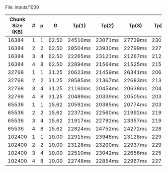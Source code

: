 File: inputs/1000

| Chunk Size (KB) | # | p | G | Tp(1) | Tp(2) | Tp(3) | Tp(min) | Sp | Ep |
|-----------------|---|---|---|-------|-------|-------|---------|----|----|
| 16384             | 1  | 1  | 62.50 | 24510ms | 23071ms | 27739ms | 23071ms | 1.000000 | 1.000000 |
| 16384             | 2  | 2  | 62.50 | 28504ms | 23930ms | 22799ms | 22799ms | 1.011930 | 0.505965 |
| 16384             | 3  | 4  | 62.50 | 22265ms | 23121ms | 21267ms | 21267ms | 1.084826 | 0.271207 |
| 16384             | 4  | 8  | 62.50 | 22894ms | 21564ms | 21525ms | 21525ms | 1.071823 | 0.133978 |
| 32768             | 1  | 1  | 31.25 | 20623ms | 21459ms | 26341ms | 20623ms | 1.000000 | 1.000000 |
| 32768             | 2  | 2  | 31.25 | 28585ms | 21367ms | 22683ms | 21367ms | 0.965180 | 0.482590 |
| 32768             | 3  | 4  | 31.25 | 21160ms | 20454ms | 20638ms | 20454ms | 1.008262 | 0.252066 |
| 32768             | 4  | 8  | 31.25 | 20489ms | 20339ms | 20505ms | 20339ms | 1.013963 | 0.126745 |
| 65536             | 1  | 1  | 15.62 | 20591ms | 20385ms | 20774ms | 20385ms | 1.000000 | 1.000000 |
| 65536             | 2  | 2  | 15.62 | 22372ms | 22560ms | 21992ms | 21992ms | 0.926928 | 0.463464 |
| 65536             | 3  | 4  | 15.62 | 21917ms | 22782ms | 23357ms | 21917ms | 0.930100 | 0.232525 |
| 65536             | 4  | 8  | 15.62 | 22824ms | 24752ms | 24272ms | 22824ms | 0.893139 | 0.111642 |
| 102400            | 1  | 1  | 10.00 | 22915ms | 23946ms | 23128ms | 22915ms | 1.000000 | 1.000000 |
| 102400            | 2  | 2  | 10.00 | 23128ms | 23200ms | 22937ms | 22937ms | 0.999041 | 0.499520 |
| 102400            | 3  | 4  | 10.00 | 22510ms | 23042ms | 22656ms | 22510ms | 1.017992 | 0.254498 |
| 102400            | 4  | 8  | 10.00 | 22748ms | 22854ms | 22967ms | 22748ms | 1.007341 | 0.125918 |
